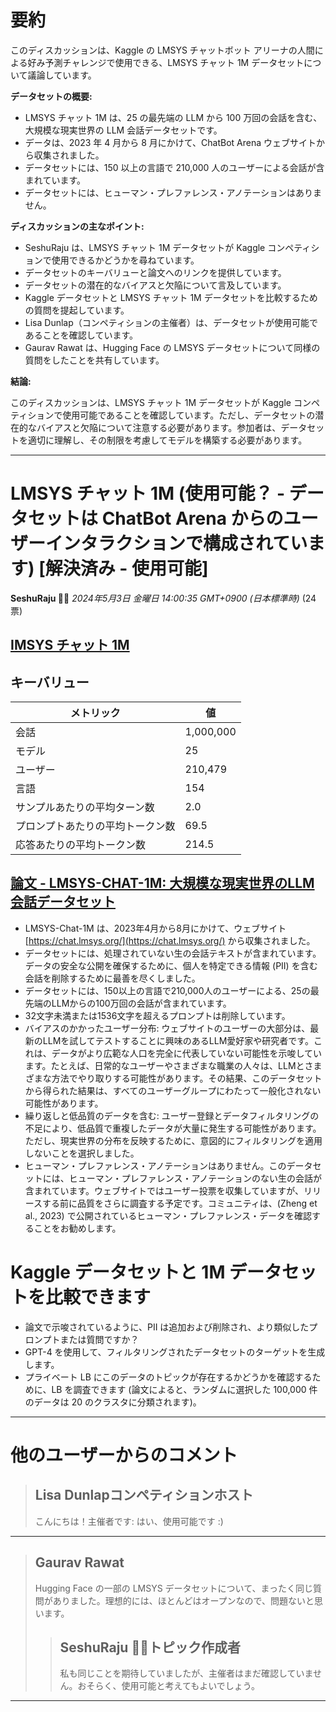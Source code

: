 # 要約 
このディスカッションは、Kaggle の LMSYS チャットボット アリーナの人間による好み予測チャレンジで使用できる、LMSYS チャット 1M データセットについて議論しています。

**データセットの概要:**

* LMSYS チャット 1M は、25 の最先端の LLM から 100 万回の会話を含む、大規模な現実世界の LLM 会話データセットです。
* データは、2023 年 4 月から 8 月にかけて、ChatBot Arena ウェブサイトから収集されました。
* データセットには、150 以上の言語で 210,000 人のユーザーによる会話が含まれています。
* データセットには、ヒューマン・プレファレンス・アノテーションはありません。

**ディスカッションの主なポイント:**

* SeshuRaju は、LMSYS チャット 1M データセットが Kaggle コンペティションで使用できるかどうかを尋ねています。
* データセットのキーバリューと論文へのリンクを提供しています。
* データセットの潜在的なバイアスと欠陥について言及しています。
* Kaggle データセットと LMSYS チャット 1M データセットを比較するための質問を提起しています。
* Lisa Dunlap（コンペティションの主催者）は、データセットが使用可能であることを確認しています。
* Gaurav Rawat は、Hugging Face の LMSYS データセットについて同様の質問をしたことを共有しています。

**結論:**

このディスカッションは、LMSYS チャット 1M データセットが Kaggle コンペティションで使用可能であることを確認しています。ただし、データセットの潜在的なバイアスと欠陥について注意する必要があります。参加者は、データセットを適切に理解し、その制限を考慮してモデルを構築する必要があります。


---
# LMSYS チャット 1M (使用可能？ - データセットは ChatBot Arena からのユーザーインタラクションで構成されています) [解決済み - 使用可能]
**SeshuRaju 🧘‍♂️** *2024年5月3日 金曜日 14:00:35 GMT+0900 (日本標準時)* (24票)
## [IMSYS チャット 1M](https://huggingface.co/datasets/lmsys/lmsys-chat-1m)
## キーバリュー
| メトリック | 値 |
| --- | --- |
| 会話 | 1,000,000 |
| モデル | 25 |
| ユーザー | 210,479 |
| 言語 | 154 |
| サンプルあたりの平均ターン数 | 2.0 |
| プロンプトあたりの平均トークン数 | 69.5 |
| 応答あたりの平均トークン数 | 214.5 |
## [論文 - LMSYS-CHAT-1M: 大規模な現実世界のLLM会話データセット](https://arxiv.org/pdf/2309.11998)
- LMSYS-Chat-1M は、2023年4月から8月にかけて、ウェブサイト [https://chat.lmsys.org/](https://chat.lmsys.org/) から収集されました。
- データセットには、処理されていない生の会話テキストが含まれています。データの安全な公開を確保するために、個人を特定できる情報 (PII) を含む会話を削除するために最善を尽くしました。
- データセットには、150以上の言語で210,000人のユーザーによる、25の最先端のLLMからの100万回の会話が含まれています。
- 32文字未満または1536文字を超えるプロンプトは削除しています。
- バイアスのかかったユーザー分布: ウェブサイトのユーザーの大部分は、最新のLLMを試してテストすることに興味のあるLLM愛好家や研究者です。これは、データがより広範な人口を完全に代表していない可能性を示唆しています。たとえば、日常的なユーザーやさまざまな職業の人々は、LLMとさまざまな方法でやり取りする可能性があります。その結果、このデータセットから得られた結果は、すべてのユーザーグループにわたって一般化されない可能性があります。
- 繰り返しと低品質のデータを含む: ユーザー登録とデータフィルタリングの不足により、低品質で重複したデータが大量に発生する可能性があります。ただし、現実世界の分布を反映するために、意図的にフィルタリングを適用しないことを選択しました。
- ヒューマン・プレファレンス・アノテーションはありません。このデータセットには、ヒューマン・プレファレンス・アノテーションのない生の会話が含まれています。ウェブサイトではユーザー投票を収集していますが、リリースする前に品質をさらに調査する予定です。コミュニティは、(Zheng et al., 2023) で公開されているヒューマン・プレファレンス・データを確認することをお勧めします。
# Kaggle データセットと 1M データセットを比較できます
- 論文で示唆されているように、PII は追加および削除され、より類似したプロンプトまたは質問ですか？
- GPT-4 を使用して、フィルタリングされたデータセットのターゲットを生成します。
- プライベート LB にこのデータのトピックが存在するかどうかを確認するために、LB を調査できます (論文によると、ランダムに選択した 100,000 件のデータは 20 のクラスタに分類されます)。
---
 # 他のユーザーからのコメント
> ## Lisa Dunlapコンペティションホスト
> 
> こんにちは！主催者です: はい、使用可能です :)
> 
> 
> 
---
> ## Gaurav Rawat
> 
> Hugging Face の一部の LMSYS データセットについて、まったく同じ質問がありました。理想的には、ほとんどはオープンなので、問題ないと思います。
> 
> 
> 
> > ## SeshuRaju 🧘‍♂️トピック作成者
> > 
> > 私も同じことを期待していましたが、主催者はまだ確認していません。おそらく、使用可能と考えてもよいでしょう。
> > 
> > 
> > 
---


